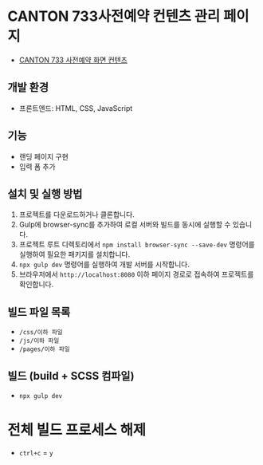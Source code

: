 # CANTON 733사전예약 컨텐츠 관리 페이지

-   [CANTON 733 사전예약 화면 컨텐츠](https://github.com/renda9602/reserve-preorder/)

## 개발 환경

-   프론트엔드: HTML, CSS, JavaScript

## 기능

-   랜딩 페이지 구현
-   입력 폼 추가

## 설치 및 실행 방법

1. 프로젝트를 다운로드하거나 클론합니다.
2. Gulp에 browser-sync를 추가하여 로컬 서버와 빌드를 동시에 실행할 수 있습니다.
3. 프로젝트 루트 디렉토리에서 `npm install browser-sync --save-dev` 명령어를 실행하여 필요한 패키지를 설치합니다.
4. `npx gulp dev` 명령어를 실행하여 개발 서버를 시작합니다.
5. 브라우저에서 `http://localhost:8080` 이하 페이지 경로로 접속하여 프로젝트를 확인합니다.

## 빌드 파일 목록

-   `/css/이하 파일`
-   `/js/이하 파일`
-   `/pages/이하 파일`

## 빌드 (build + SCSS 컴파일)

-   `npx gulp dev`

# 전체 빌드 프로세스 해제

-   `ctrl+c` = `y`
